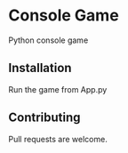 # Console Game

Python console game

## Installation

Run the game from App.py

## Contributing
Pull requests are welcome. 
